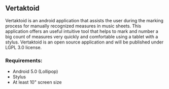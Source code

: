 <h2>Vertaktoid</h2>

Vertaktoid is an android application that assists the user during the marking process for manually recognized measures in music sheets.
This application offers an useful intuitive tool that helps to mark and number a big count of measures very quickly and comfortable using a tablet with a stylus.
Vertaktoid is an open source application and will be published under LGPL 3.0 license.

<h3>Requirements:</h3>
<ul>
	<li>Android 5.0 (Lollipop)</li>
	<li>Stylus</li>
	<li>At least 10" screen size</li>
</ul>
